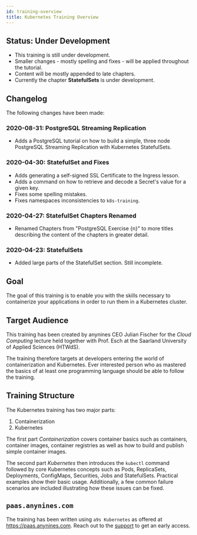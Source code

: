 ```yaml
---
id: training-overview
title: Kubernetes Training Overview
---
```


## Status: Under Development

* This training is still under development. 
* Smaller changes - mostly spelling and fixes - will be applied throughout the tutorial.
* Content will be mostly appended to late chapters.
* Currently the chapter **StatefulSets** is under development.

## Changelog

The following changes have been made:

### 2020-08-31: PostgreSQL Streaming Replication

* Adds a PostgreSQL tutorial on how to build a simple, three node PostgreSQL Streaming Replication with Kubernetes StatefulSets.

### 2020-04-30: StatefulSet and Fixes

* Adds generating a self-signed SSL Certificate to the Ingress lesson.
* Adds a command on how to retrieve and decode a Secret's value for a given key.
* Fixes some spelling mistakes.
* Fixes namespaces inconsistencies to `k8s-training`.

### 2020-04-27: StatefulSet Chapters Renamed

* Renamed Chapters from "PostgreSQL Exercise {n}" to more titles describing the content of the chapters in greater detail.

### 2020-04-23: StatefulSets

* Added large parts of the StatefulSet section. Still incomplete.


## Goal

The goal of this training is to enable you with the skills necessary to containerize your applications in order to run them in a Kubernetes cluster.

## Target Audience

This training has been created by anynines CEO Julian Fischer for the *Cloud Computing* lecture held together with Prof. Esch at the Saarland University of Applied Sciences (HTWdS).

The training therefore targets at developers entering the world of containerization and Kubernetes. Ever interested person who as mastered the basics of at least one programming language should be able to follow the training.

## Training Structure

The Kubernetes training has two major parts:

1. Containerization
2. Kubernetes

The first part *Containerization* covers container basics such as containers, container images, container registries as well as how to build and publish simple container images.

The second part *Kubernetes* then introduces the `kubectl` command followed by core Kubernetes concepts such as Pods, ReplicaSets, Deployments, ConfigMaps, Securities, Jobs and StatefulSets. Practical examples show their basic usage. Additionally, a few common failure scenarios are included illustrating how these issues can be fixed.

## `paas.anynines.com`

The training has been written using `a9s Kubernetes` as offered at https://paas.anynines.com. Reach out to the [support](mailto:support@anynines.com) to get an early access.
